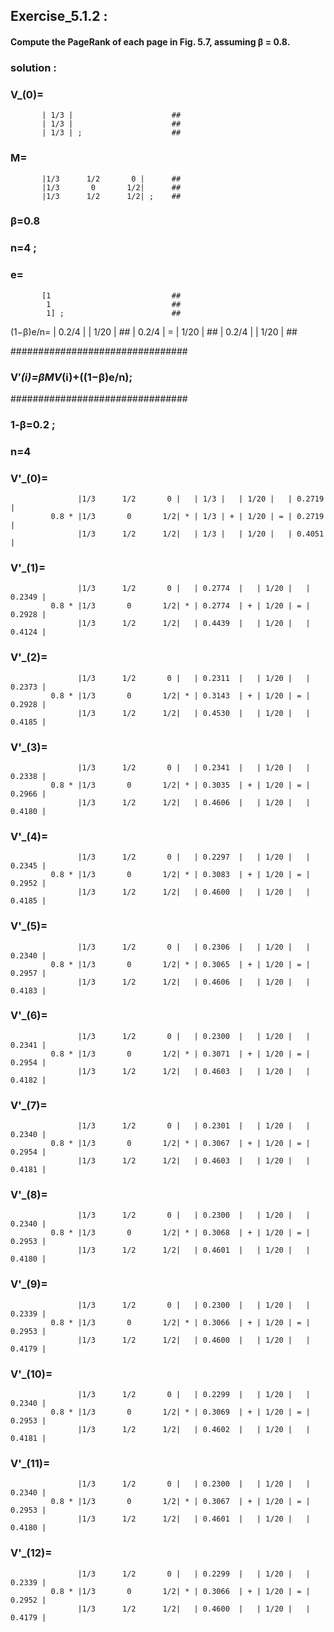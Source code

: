 ## Exercise_5.1.2 :

#### Compute the PageRank of each page in Fig. 5.7, assuming β = 0.8.
### solution :

### V_(0)=                           
           | 1/3 |                      ##
           | 1/3 |                      ##
           | 1/3 | ;                    ##

### M=                                
           |1/3      1/2       0 |      ##
           |1/3       0       1/2|      ##
           |1/3      1/2      1/2| ;    ##
            
### β=0.8
### n=4 ;
### e=
           [1                           ##
            1                           ##
            1] ;                        ##

                   
(1−β)e/n=
          | 0.2/4 |   | 1/20 |          ##
          | 0.2/4 | = | 1/20 |          ## 
          | 0.2/4 |   | 1/20 |          ## 
          
################################
### V′_(i)=β*M*V_(i)+((1−β)e/n);   ##
################################
### 1-β=0.2 ;
### n=4


### V'_(0)=
                   |1/3      1/2       0 |   | 1/3 |   | 1/20 |   | 0.2719 |
             0.8 * |1/3       0       1/2| * | 1/3 | + | 1/20 | = | 0.2719 |
                   |1/3      1/2      1/2|   | 1/3 |   | 1/20 |   | 0.4051 |
            
### V'_(1)=
                   |1/3      1/2       0 |   | 0.2774  |   | 1/20 |   | 0.2349 |
             0.8 * |1/3       0       1/2| * | 0.2774  | + | 1/20 | = | 0.2928 |
                   |1/3      1/2      1/2|   | 0.4439  |   | 1/20 |   | 0.4124 |
           
### V'_(2)=
                   |1/3      1/2       0 |   | 0.2311  |   | 1/20 |   | 0.2373 |
             0.8 * |1/3       0       1/2| * | 0.3143  | + | 1/20 | = | 0.2928 |
                   |1/3      1/2      1/2|   | 0.4530  |   | 1/20 |   | 0.4185 |

### V'_(3)=
                   |1/3      1/2       0 |   | 0.2341  |   | 1/20 |   | 0.2338 |
             0.8 * |1/3       0       1/2| * | 0.3035  | + | 1/20 | = | 0.2966 |
                   |1/3      1/2      1/2|   | 0.4606  |   | 1/20 |   | 0.4180 |
           
### V'_(4)=
                   |1/3      1/2       0 |   | 0.2297  |   | 1/20 |   | 0.2345 |
             0.8 * |1/3       0       1/2| * | 0.3083  | + | 1/20 | = | 0.2952 |
                   |1/3      1/2      1/2|   | 0.4600  |   | 1/20 |   | 0.4185 |
           
### V'_(5)=
                   |1/3      1/2       0 |   | 0.2306  |   | 1/20 |   | 0.2340 |
             0.8 * |1/3       0       1/2| * | 0.3065  | + | 1/20 | = | 0.2957 |
                   |1/3      1/2      1/2|   | 0.4606  |   | 1/20 |   | 0.4183 |
           
### V'_(6)=
                   |1/3      1/2       0 |   | 0.2300  |   | 1/20 |   | 0.2341 |
             0.8 * |1/3       0       1/2| * | 0.3071  | + | 1/20 | = | 0.2954 |
                   |1/3      1/2      1/2|   | 0.4603  |   | 1/20 |   | 0.4182 |
           
### V'_(7)=
                   |1/3      1/2       0 |   | 0.2301  |   | 1/20 |   | 0.2340 |
             0.8 * |1/3       0       1/2| * | 0.3067  | + | 1/20 | = | 0.2954 |
                   |1/3      1/2      1/2|   | 0.4603  |   | 1/20 |   | 0.4181 |
                   
### V'_(8)=
                   |1/3      1/2       0 |   | 0.2300  |   | 1/20 |   | 0.2340 |
             0.8 * |1/3       0       1/2| * | 0.3068  | + | 1/20 | = | 0.2953 |
                   |1/3      1/2      1/2|   | 0.4601  |   | 1/20 |   | 0.4180 |     
                   
### V'_(9)=
                   |1/3      1/2       0 |   | 0.2300  |   | 1/20 |   | 0.2339 |
             0.8 * |1/3       0       1/2| * | 0.3066  | + | 1/20 | = | 0.2953 |
                   |1/3      1/2      1/2|   | 0.4600  |   | 1/20 |   | 0.4179 |
                   
### V'_(10)=
                   |1/3      1/2       0 |   | 0.2299  |   | 1/20 |   | 0.2340 |
             0.8 * |1/3       0       1/2| * | 0.3069  | + | 1/20 | = | 0.2953 |
                   |1/3      1/2      1/2|   | 0.4602  |   | 1/20 |   | 0.4181 |

### V'_(11)=
                   |1/3      1/2       0 |   | 0.2300  |   | 1/20 |   | 0.2340 |
             0.8 * |1/3       0       1/2| * | 0.3067  | + | 1/20 | = | 0.2953 |
                   |1/3      1/2      1/2|   | 0.4601  |   | 1/20 |   | 0.4180 |    
### V'_(12)=
                   |1/3      1/2       0 |   | 0.2299  |   | 1/20 |   | 0.2339 |
             0.8 * |1/3       0       1/2| * | 0.3066  | + | 1/20 | = | 0.2952 |
                   |1/3      1/2      1/2|   | 0.4600  |   | 1/20 |   | 0.4179 |    
